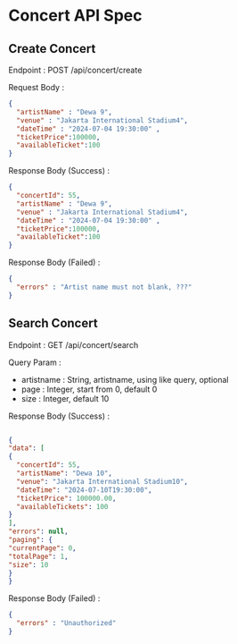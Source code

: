 # Concert API Spec

## Create Concert

Endpoint : POST /api/concert/create

Request Body :

```json
{
  "artistName" : "Dewa 9",
  "venue" : "Jakarta International Stadium4",
  "dateTime" : "2024-07-04 19:30:00" ,
  "ticketPrice":100000,
  "availableTicket":100
}
```

Response Body (Success) :

```json
{
  "concertId": 55,
  "artistName" : "Dewa 9",
  "venue" : "Jakarta International Stadium4",
  "dateTime" : "2024-07-04 19:30:00" ,
  "ticketPrice":100000,
  "availableTicket":100
}
```

Response Body (Failed) :

```json
{
  "errors" : "Artist name must not blank, ???"
}
```
## Search Concert

Endpoint : GET /api/concert/search

Query Param :

- artistname : String, artistname, using like query, optional
- page : Integer, start from 0, default 0
- size : Integer, default 10

Response Body (Success) :

```json

{
"data": [
{
  "concertId": 55,
  "artistName": "Dewa 10",
  "venue": "Jakarta International Stadium10",
  "dateTime": "2024-07-10T19:30:00",
  "ticketPrice": 100000.00,
  "availableTickets": 100
}
],
"errors": null,
"paging": {
"currentPage": 0,
"totalPage": 1,
"size": 10
}
}
```

Response Body (Failed) :

```json
{
  "errors" : "Unauthorized"
}
```
